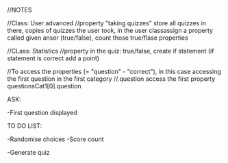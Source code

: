 //NOTES



//Class: User advanced
//property "taking quizzes" store all quizzes in there, copies of quizzes the user took, in the user classassign a property called given anser (true/false), count those true/flase properties


//CLass: Statistics
//property in the quiz: true/false, create if statement (if statement is correct add a point)





//To access the properties (= "question" - "correct"), in this case accessing the first question in the first category
//.question access the first property
questionsCat1[0].question




ASK:

-First question displayed

TO DO LIST:

-Randomise choices
-Score count


-Generate quiz